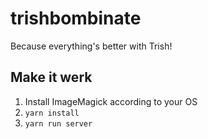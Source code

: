 # trishbombinate
Because everything's better with Trish!

## Make it werk
1. Install ImageMagick according to your OS
2. `yarn install`
3. `yarn run server`
